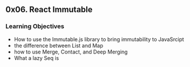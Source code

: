 ## 0x06. React Immutable

### Learning Objectives

- How to use the Immutable.js library to bring immutability to JavaSrcipt
- the difference between List and Map
- how to use Merge, Contact, and Deep Merging
- What a lazy Seq is
